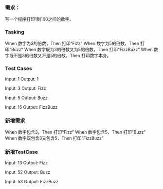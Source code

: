 ### 需求：
写一个程序打印1到100之间的数字。

### Tasking
When 数字为3的倍数，Then 打印“Fizz”
When 数字为5的倍数，Then 打印“Buzz”
When 数字既为3的倍数又为5的倍数，Then 打印“FizzBuzz”
When 数字既不是3的倍数又不是5的倍数，Then 打印数字本身。

### Test Cases
Input: 1
Output: 1

Input: 3
Output: Fizz

Input: 5
Output: Buzz

Input: 15
Output: FizzBuzz

### 新增需求
When 数字包含3，Then 打印“Fizz”
When 数字包含5，Then 打印“Buzz”
When 数字既包含3又包含5，Then 打印“FizzBuzz”

### 新增TestCase
Input: 13
Output: Fizz

Input: 52
Output: Buzz

Input: 53
Output: FizzBuzz
